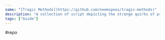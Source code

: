 ```yaml
---
name: "[Tragic Methods](https://github.com/neemspees/tragic-methods)"
description: "A collection of script depicting the strange quirks of programming languages."
tags: ["Guide"]
---
```

#repo